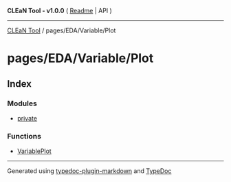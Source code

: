 **CLEaN Tool - v1.0.0** ( [Readme](../../../../README.md) \| API )

***

[CLEaN Tool](../../../../modules.md) / pages/EDA/Variable/Plot

# pages/EDA/Variable/Plot

## Index

### Modules

- [private](private/README.md)

### Functions

- [VariablePlot](functions/VariablePlot.md)

***

Generated using [typedoc-plugin-markdown](https://www.npmjs.com/package/typedoc-plugin-markdown) and [TypeDoc](https://typedoc.org/)
